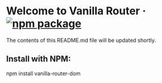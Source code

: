 # Welcome to Vanilla Router &middot; [![npm package][npm-badge]][npm]

[npm-badge]: https://img.shields.io/npm/v/vanilla-router-dom.svg?style=flat-square
[npm]: https://www.npmjs.com/package/vanilla-router-dom

The contents of this README.md file will be updated shortly.

## Install with NPM:
npm install vanilla-router-dom